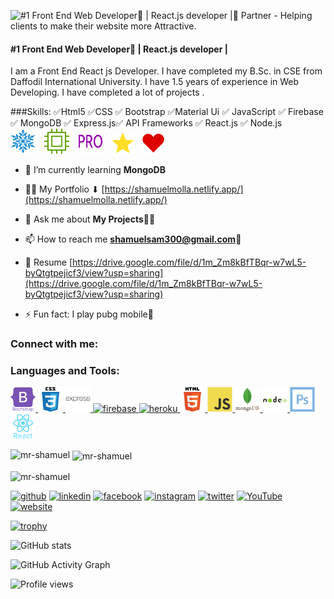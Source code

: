 ![#1 Front End Web Developer🚀 | React.js developer |🤝 Partner - Helping clients to make their website more Attractive.](https://pbs.twimg.com/profile_banners/1064557797025603584/1657028571/1500x500)
#### #1 Front End Web Developer🚀 | React.js developer | 
 
I am a Front End React js Developer. I have completed my B.Sc. in CSE from Daffodil International University. I have 1.5 years of experience in Web Developing.  I have completed a lot of projects . 

###Skills: ✅Html5 ✅CSS ✅ Bootstrap ✅Material Ui ✅ JavaScript ✅ Firebase ✅ MongoDB ✅ Express.js✅ API Frameworks ✅ React.js ✅ Node.js         
<a href='https://archiveprogram.github.com/'><img src='https://raw.githubusercontent.com/acervenky/animated-github-badges/master/assets/acbadge.gif' width='40' height='40'></a> <a href='https://docs.github.com/en/developers'><img src='https://raw.githubusercontent.com/acervenky/animated-github-badges/master/assets/devbadge.gif' width='40' height='40'></a> <a href='https://github.com/pricing'><img src='https://raw.githubusercontent.com/acervenky/animated-github-badges/master/assets/pro.gif' width='40' height='40'></a> <a href='https://stars.github.com/'><img src='https://raw.githubusercontent.com/acervenky/animated-github-badges/master/assets/starbadge.gif' width='35' height='35'></a> <a href='https://docs.github.com/en/github/supporting-the-open-source-community-with-github-sponsors'><img src='https://raw.githubusercontent.com/acervenky/animated-github-badges/master/assets/sponsorbadge.gif' width='35' height='35'></a> 
- 🌱 I’m currently learning **MongoDB**

- 👨‍💻 My Portfolio ⬇ [https://shamuelmolla.netlify.app/](https://shamuelmolla.netlify.app/)

- 💬 Ask me about **My Projects**👷‍♀️

- 📫 How to reach me **shamuelsam300@gmail.com**📩
- 📄 Resume [https://drive.google.com/file/d/1m_Zm8kBfTBqr-w7wL5-byQtgtpejicf3/view?usp=sharing](https://drive.google.com/file/d/1m_Zm8kBfTBqr-w7wL5-byQtgtpejicf3/view?usp=sharing)
- ⚡ Fun fact: I play pubg mobile🤪 
<h3 align="left">Connect with me:</h3>
 

<h3 align="left">Languages and Tools:</h3>
<p align="left"> <a href="https://getbootstrap.com" target="_blank" rel="noreferrer"> <img src="https://raw.githubusercontent.com/devicons/devicon/master/icons/bootstrap/bootstrap-plain-wordmark.svg" alt="bootstrap" width="40" height="40"/> </a> <a href="https://www.w3schools.com/css/" target="_blank" rel="noreferrer"> <img src="https://raw.githubusercontent.com/devicons/devicon/master/icons/css3/css3-original-wordmark.svg" alt="css3" width="40" height="40"/> </a> <a href="https://expressjs.com" target="_blank" rel="noreferrer"> <img src="https://raw.githubusercontent.com/devicons/devicon/master/icons/express/express-original-wordmark.svg" alt="express" width="40" height="40"/> </a> <a href="https://firebase.google.com/" target="_blank" rel="noreferrer"> <img src="https://www.vectorlogo.zone/logos/firebase/firebase-icon.svg" alt="firebase" width="40" height="40"/> </a> <a href="https://heroku.com" target="_blank" rel="noreferrer"> <img src="https://www.vectorlogo.zone/logos/heroku/heroku-icon.svg" alt="heroku" width="40" height="40"/> </a> <a href="https://www.w3.org/html/" target="_blank" rel="noreferrer"> <img src="https://raw.githubusercontent.com/devicons/devicon/master/icons/html5/html5-original-wordmark.svg" alt="html5" width="40" height="40"/> </a> <a href="https://developer.mozilla.org/en-US/docs/Web/JavaScript" target="_blank" rel="noreferrer"> <img src="https://raw.githubusercontent.com/devicons/devicon/master/icons/javascript/javascript-original.svg" alt="javascript" width="40" height="40"/> </a> <a href="https://www.mongodb.com/" target="_blank" rel="noreferrer"> <img src="https://raw.githubusercontent.com/devicons/devicon/master/icons/mongodb/mongodb-original-wordmark.svg" alt="mongodb" width="40" height="40"/> </a> <a href="https://nodejs.org" target="_blank" rel="noreferrer"> <img src="https://raw.githubusercontent.com/devicons/devicon/master/icons/nodejs/nodejs-original-wordmark.svg" alt="nodejs" width="40" height="40"/> </a> <a href="https://www.photoshop.com/en" target="_blank" rel="noreferrer"> <img src="https://raw.githubusercontent.com/devicons/devicon/master/icons/photoshop/photoshop-line.svg" alt="photoshop" width="40" height="40"/> </a> <a href="https://reactjs.org/" target="_blank" rel="noreferrer"> <img src="https://raw.githubusercontent.com/devicons/devicon/master/icons/react/react-original-wordmark.svg" alt="react" width="40" height="40"/> </a> </p>

<p><img align="left" src="https://github-readme-stats.vercel.app/api/top-langs?username=mr-shamuel&show_icons=true&locale=en&layout=compact" alt="mr-shamuel" /></p>

<p>&nbsp;<img align="center" src="https://github-readme-stats.vercel.app/api?username=mr-shamuel&show_icons=true&locale=en" alt="mr-shamuel" /></p>

<p><img align="center" src="https://github-readme-streak-stats.herokuapp.com/?user=mr-shamuel&" alt="mr-shamuel" /></p>




 



[<img src='https://cdn.jsdelivr.net/npm/simple-icons@3.0.1/icons/github.svg' alt='github' height='40'>](https://github.com/mr-shamuel)  [<img src='https://cdn.jsdelivr.net/npm/simple-icons@3.0.1/icons/linkedin.svg' alt='linkedin' height='40'>](https://www.linkedin.com/in/shamuel-//)  [<img src='https://cdn.jsdelivr.net/npm/simple-icons@3.0.1/icons/facebook.svg' alt='facebook' height='40'>](https://www.facebook.com/Mr.Shamuel/)  [<img src='https://cdn.jsdelivr.net/npm/simple-icons@3.0.1/icons/instagram.svg' alt='instagram' height='40'>](https://www.instagram.com/shamuel_sam/?hl=en/)  [<img src='https://cdn.jsdelivr.net/npm/simple-icons@3.0.1/icons/twitter.svg' alt='twitter' height='40'>](https://twitter.com/sam71060758)  [<img src='https://cdn.jsdelivr.net/npm/simple-icons@3.0.1/icons/youtube.svg' alt='YouTube' height='40'>](https://www.youtube.com/channel/UC6dJhg6JHkcOC-6knR-pmyA)  [<img src='https://cdn.jsdelivr.net/npm/simple-icons@3.0.1/icons/icloud.svg' alt='website' height='40'>](shamuelmolla.netlify.app)  



[![trophy](https://github-profile-trophy.vercel.app/?username=mr-shamuel)](https://github.com/ryo-ma/github-profile-trophy)

![GitHub stats](https://github-readme-stats.vercel.app/api?username=mr-shamuel&show_icons=true&count_private=true)  

![GitHub Activity Graph](https://activity-graph.herokuapp.com/graph?username=mr-shamuel)  
 
 

 

![Profile views](https://gpvc.arturio.dev/mr-shamuel)  

 

